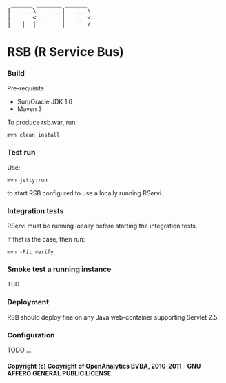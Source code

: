 <pre>
 ______ _______ ______ 
|   __ \     __|   __ \
|      <__     |   __ <
|___|__|_______|______/
</pre>

# RSB (R Service Bus)

### Build

Pre-requisite:

- Sun/Oracle JDK 1.6
- Maven 3

To produce rsb.war, run:

    mvn clean install


### Test run

Use:

    mvn jetty:run

to start RSB configured to use a locally running RServi.

### Integration tests

RServi must be running locally before starting the integration tests.

If that is the case, then run:

    mvn -Pit verify

### Smoke test a running instance

TBD

### Deployment

RSB should deploy fine on any Java web-container supporting Servlet 2.5.

### Configuration  

TODO ...

#### Copyright (c) Copyright of OpenAnalytics BVBA, 2010-2011 - GNU AFFERO GENERAL PUBLIC LICENSE
